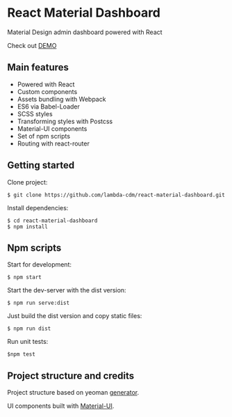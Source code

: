 # React Material Dashboard

Material Design admin dashboard powered with React

Check out [DEMO](http://micrum.github.io/react-material-dashboard)

## Main features

* Powered with React
* Custom components
* Assets bundling with Webpack
* ES6 via Babel-Loader
* SCSS styles
* Transforming styles with Postcss
* Material-UI components
* Set of npm scripts
* Routing with react-router

## Getting started

Clone project:

    $ git clone https://github.com/lambda-cdm/react-material-dashboard.git
    
Install dependencies:
    
    $ cd react-material-dashboard
    $ npm install
    
## Npm scripts

Start for development:
    
    $ npm start

Start the dev-server with the dist version:

    $ npm run serve:dist

Just build the dist version and copy static files:
    
    $ npm run dist

Run unit tests:

    $npm test

## Project structure and credits

Project structure based on yeoman [generator](https://github.com/newtriks/generator-react-webpack).

UI components built with [Material-UI](https://github.com/callemall/material-ui).
